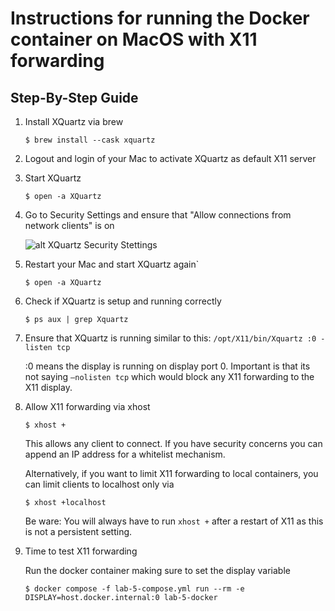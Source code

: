 # Instructions for running the Docker container on MacOS with X11 forwarding
## Step-By-Step Guide

1. Install XQuartz via brew

    `$ brew install --cask xquartz`
 
2. Logout and login of your Mac to activate XQuartz as default X11 server

3. Start XQuartz

    `$ open -a XQuartz`

4. Go to Security Settings and ensure that "Allow connections from network clients" is on

    ![alt XQuartz Security Stettings](https://gist.github.com/sorny/969fe55d85c9b0035b0109a31cbcb088/raw/d6eb9e8b0c20e51c46c5c9eb733b7f5e1144af4f/xquartz_preferences.png "XQuartz Security Settings")
    
5. Restart your Mac and start XQuartz again`

    `$ open -a XQuartz`

6. Check if XQuartz is setup and running correctly
    
    `$ ps aux | grep Xquartz`

7. Ensure that XQuartz is running similar to this: `/opt/X11/bin/Xquartz :0 -listen tcp`
    
    :0 means the display is running on display port 0.
    Important is that its not saying `–nolisten tcp` which would block any X11 forwarding to the X11 display.

8. Allow X11 forwarding via xhost

    `$ xhost +`
    
    This allows any client to connect. If you have security concerns you can append an IP address for a whitelist mechanism.
	
	Alternatively, if you want to limit X11 forwarding to local containers, you can limit clients to localhost only via
    
	`$ xhost +localhost`
	
	Be ware: You will always have to run `xhost +` after a restart of X11 as this is not a persistent setting.

9. Time to test X11 forwarding

    Run the docker container making sure to set the display variable
    ```
    $ docker compose -f lab-5-compose.yml run --rm -e DISPLAY=host.docker.internal:0 lab-5-docker
    ```